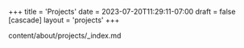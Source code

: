 +++
title = 'Projects'
date = 2023-07-20T11:29:11-07:00
draft = false
[cascade]
layout = 'projects'
+++

content/about/projects/_index.md
